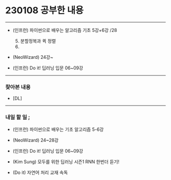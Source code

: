 # 230108 공부한 내용

---

- (인프런) 파이썬으로 배우는 알고리즘 기초 5강+6강 /28

  5. 분할정복과 퀵 정렬
  6.

- (NeoWizard) 24강~

- (인프런) Do it! 딥러닝 입문 06~09강

---

### 찾아본 내용

- [DL]

---

### 내일 할 일 ;

- (인프런) 파이썬으로 배우는 기초 알고리즘 5-6강

- (NeoWizard) 24~28강

- (인프런) Do it! 딥러닝 입문 06~09강

- (Kim Sung) 모두를 위한 딥러닝 시즌1 RNN 한번더 듣기!

- (Do it) 자연어 처리 교재 속독
